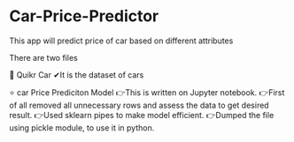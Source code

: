 # Car-Price-Predictor
This app will predict price of car based on different attributes 

There are two files 

🌟 Quikr Car 
   ✔It is the dataset of cars 

⭐ car Price Prediciton Model
   👉This is written on Jupyter notebook.
   👉First of all removed all unnecessary rows and assess the data to get desired result.
   👉Used sklearn pipes to make model efficient.
   👉Dumped the file using pickle module, to use it in python.
   
   
